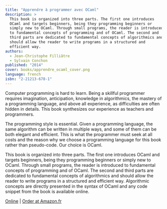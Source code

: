 ```yaml
---
title: "Apprendre à programmer avec OCaml"
description: >
  This book is organized into three parts. The first one introduces
  OCaml and targets beginners, being they programming beginners or
  simply new to OCaml. Through small programs, the reader is introduced
  to fundamental concepts of programming and of OCaml. The second and
  third parts are dedicated to fundamental concepts of algorithmics and
  should allow the reader to write programs in a structured and
  efficient way.
authors:
  - Jean-Christophe Filliâtre
  - Sylvain Conchon
published: "2014"
cover: books/apprendre_ocaml_cover.png
language: french
isbn: "2-21213-678-1"
---
```


Computer programming is hard to learn. Being a skillful programmer
requires imagination, anticipation, knowledge in algorithmics, the
mastery of a programming language, and above all experience, as
difficulties are often hidden in details.  This book synthesizes our
experience as teachers and programmers.

The programming style is essential. Given a programming language, the
same algorithm can be written in multiple ways, and some of them can
be both elegant and efficient. This is what the programmer must seek
at all costs and the reason why we choose a programming language for
this book rather than pseudo-code. Our choice is OCaml.

This book is organized into three parts. The first one introduces
OCaml and targets beginners, being they programming beginners or
simply new to OCaml. Through small programs, the reader is introduced
to fundamental concepts of programming and of OCaml. The second and
third parts are dedicated to fundamental concepts of algorithmics and
should allow the reader to write programs in a structured and
efficient way. Algorithmic concepts are directly presented in the
syntax of OCaml and any code snippet from the book is available
online.

[Online](http://programmer-avec-ocaml.lri.fr/) |
[Order at Amazon.fr](http://www.amazon.fr/Apprendre-programmer-avec-Ocaml-Algorithmes/dp/2212136781/)